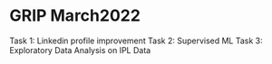 # GRIP March2022
Task 1: Linkedin profile improvement
Task 2: Supervised ML
Task 3: Exploratory Data Analysis on IPL Data

